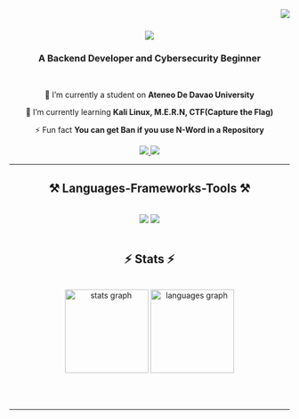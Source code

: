 <img align="right" src="https://visitor-badge.laobi.icu/badge?page_id=SleepingChameleon.SleepingChameleon" />

<h1 align="center">
    <img src="https://readme-typing-svg.herokuapp.com/?font=Righteous&size=35&center=true&vCenter=true&width=500&height=70&duration=4000&lines=Hi+There!+👋;+I'm+Rey+Larombe!;" />
</h1>

<h3 align="center">A Backend Developer and Cybersecurity Beginner</h3>

<br/>

<div align="center">
 
 🔭 I’m currently a student on **Ateneo De Davao University**
 
 🌱 I’m currently learning **Kali Linux, M.E.R.N, CTF(Capture the Flag)**

⚡ Fun fact **You can get Ban if you use N-Word in a Repository**

 </div>
 
<div align="center"> 
  <a href="mailto:rlarombe10@gmail.com">
    <img src="https://img.shields.io/badge/Gmail-333333?style=for-the-badge&logo=gmail&logoColor=red" />
  </a>
  <a href="https://www.linkedin.com/in/rey-larombe-389b09363/?trk=opento_sprofile_details" target="_blank">
    <img src="https://img.shields.io/badge/LinkedIn-0077B5?style=for-the-badge&logo=linkedin&logoColor=white" target="_blank" />
  </a>
</div>

 <hr/>
 
<h2 align="center">⚒️ Languages-Frameworks-Tools ⚒️</h2>
<br/>
<div align="center">
    <img src="https://skillicons.dev/icons?i=react,kali,vscode,github,tailwind,git,r" />
    <img src="https://skillicons.dev/icons?i=nodejs,python,javascript,typescript,express,java,nextjs,mysql," /><br>
</div>

<br/>

<h2 align="center">⚡ Stats ⚡</h2>
<br>
<div align=center>
  <img src="https://github-readme-stats.vercel.app/api?username=SleepingChameleon&hide_title=false&hide_rank=false&show_icons=true&include_all_commits=true&count_private=true&disable_animations=false&theme=dracula&locale=en&hide_border=false" height="150" alt="stats graph"  />
  <img src="https://github-readme-stats.vercel.app/api/top-langs?username=SleepingChameleon&locale=en&hide_title=false&layout=compact&card_width=320&langs_count=5&theme=dracula&hide_border=false" height="150" alt="languages graph"  />
  <br/>
</div>

<br/><br/>

<hr/>

